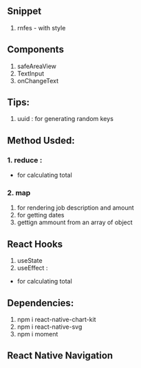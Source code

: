 ## Snippet

1. rnfes - with style

## Components

1. safeAreaView
2. TextInput
3. onChangeText

## Tips:

1. uuid : for generating random keys

## Method Usded:

### 1. reduce :

- for calculating total

### 2. map

1. for rendering job description and amount
2. for getting dates
3. gettign ammount from an array of object

## React Hooks

1. useState
2. useEffect :

- for calculating total

## Dependencies:

1. npm i react-native-chart-kit
2. npm i react-native-svg
3. npm i moment

## React Native Navigation
